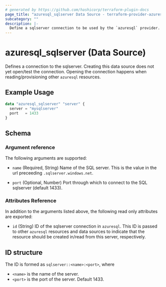 ```yaml
---
# generated by https://github.com/hashicorp/terraform-plugin-docs
page_title: "azuresql_sqlserver Data Source - terraform-provider-azuresql"
subcategory: ""
description: |-
  Define a sqlserver connection to be used by the `azuresql` provider.
---
```


# azuresql_sqlserver (Data Source)

Defines a connection to the sqlserver. Creating this data source does not yet open/test the connection. Opening the connection happens when reading/provisioning other `azuresql` resources.

## Example Usage

```terraform
data "azuresql_sqlserver" "server" {
  server = "mysqlserver"
  port   = 1433
}
```

<!-- schema generated by tfplugindocs -->
## Schema

### Argument reference
The following arguments are supported:

- `name` (Required, String) Name of the SQL server. This is the value in the url preceeding `.sqlserver.windows.net`.

- `port` (Optional, Number) Port through which to connect to the SQL sqlserver (default 1433).

### Attributes Reference
In addition to the arguments listed above, the following read only attributes are exported:

- `id` (String) ID of the sqlserver connection in `azuresql`. This ID is passed to other `azuresql` resources and data sources to indicate that the resource should be created in/read from this server, respectively.

## ID structure

The ID is formed as `sqlserver::<name>:<port>`, where
* `<name>` is the name of the server.
* `<port>` is the port of the server. Default 1433.